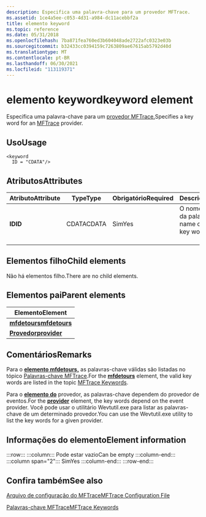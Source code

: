 ```yaml
---
description: Especifica uma palavra-chave para um provedor MFTrace.
ms.assetid: 1ce4a5ee-c053-4d31-a984-dc11acebbf2a
title: elemento keyword
ms.topic: reference
ms.date: 05/31/2018
ms.openlocfilehash: 7ba871fea760ed3b604048ade2722afc0323e03b
ms.sourcegitcommit: b32433cc0394159c7263809ae67615ab5792d40d
ms.translationtype: MT
ms.contentlocale: pt-BR
ms.lasthandoff: 06/30/2021
ms.locfileid: "113119371"
---
```

# <a name="keyword-element"></a><span data-ttu-id="8656e-103">elemento keyword</span><span class="sxs-lookup"><span data-stu-id="8656e-103">keyword element</span></span>

<span data-ttu-id="8656e-104">Especifica uma palavra-chave para um [provedor MFTrace.](mftrace.md)</span><span class="sxs-lookup"><span data-stu-id="8656e-104">Specifies a key word for an [MFTrace](mftrace.md) provider.</span></span>

## <a name="usage"></a><span data-ttu-id="8656e-105">Uso</span><span class="sxs-lookup"><span data-stu-id="8656e-105">Usage</span></span>

``` syntax
<keyword
  ID = "CDATA"/>
```

## <a name="attributes"></a><span data-ttu-id="8656e-106">Atributos</span><span class="sxs-lookup"><span data-stu-id="8656e-106">Attributes</span></span>



| <span data-ttu-id="8656e-107">Atributo</span><span class="sxs-lookup"><span data-stu-id="8656e-107">Attribute</span></span>         | <span data-ttu-id="8656e-108">Type</span><span class="sxs-lookup"><span data-stu-id="8656e-108">Type</span></span>             | <span data-ttu-id="8656e-109">Obrigatório</span><span class="sxs-lookup"><span data-stu-id="8656e-109">Required</span></span>       | <span data-ttu-id="8656e-110">Descrição</span><span class="sxs-lookup"><span data-stu-id="8656e-110">Description</span></span>                                             |
|-------------------|------------------|----------------|---------------------------------------------------------|
| <span data-ttu-id="8656e-111">**ID**</span><span class="sxs-lookup"><span data-stu-id="8656e-111">**ID**</span></span><br/> | <span data-ttu-id="8656e-112">CDATA</span><span class="sxs-lookup"><span data-stu-id="8656e-112">CDATA</span></span><br/> | <span data-ttu-id="8656e-113">Sim</span><span class="sxs-lookup"><span data-stu-id="8656e-113">Yes</span></span><br/> | <span data-ttu-id="8656e-114">O nome ou a máscara da palavra-chave</span><span class="sxs-lookup"><span data-stu-id="8656e-114">The name or mask of the key word</span></span><br/> <br/> |



## <a name="child-elements"></a><span data-ttu-id="8656e-115">Elementos filho</span><span class="sxs-lookup"><span data-stu-id="8656e-115">Child elements</span></span>

<span data-ttu-id="8656e-116">Não há elementos filho.</span><span class="sxs-lookup"><span data-stu-id="8656e-116">There are no child elements.</span></span>

## <a name="parent-elements"></a><span data-ttu-id="8656e-117">Elementos pai</span><span class="sxs-lookup"><span data-stu-id="8656e-117">Parent elements</span></span>

| <span data-ttu-id="8656e-118">Elemento</span><span class="sxs-lookup"><span data-stu-id="8656e-118">Element</span></span>                                   |
|-------------------------------------------|
| [<span data-ttu-id="8656e-119">**mfdetours**</span><span class="sxs-lookup"><span data-stu-id="8656e-119">**mfdetours**</span></span>](mfdetours.md)<br/> |
| [<span data-ttu-id="8656e-120">**Provedor**</span><span class="sxs-lookup"><span data-stu-id="8656e-120">**provider**</span></span>](provider.md)<br/>   |



## <a name="remarks"></a><span data-ttu-id="8656e-121">Comentários</span><span class="sxs-lookup"><span data-stu-id="8656e-121">Remarks</span></span>

<span data-ttu-id="8656e-122">Para o [**elemento mfdetours,**](mfdetours.md) as palavras-chave válidas são listadas no tópico [Palavras-chave MFTrace](mftrace-keywords.md).</span><span class="sxs-lookup"><span data-stu-id="8656e-122">For the [**mfdetours**](mfdetours.md) element, the valid key words are listed in the topic [MFTrace Keywords](mftrace-keywords.md).</span></span>

<span data-ttu-id="8656e-123">Para o [**elemento do**](provider.md) provedor, as palavras-chave dependem do provedor de eventos.</span><span class="sxs-lookup"><span data-stu-id="8656e-123">For the [**provider**](provider.md) element, the key words depend on the event provider.</span></span> <span data-ttu-id="8656e-124">Você pode usar o utilitário Wevtutil.exe para listar as palavras-chave de um determinado provedor.</span><span class="sxs-lookup"><span data-stu-id="8656e-124">You can use the Wevtutil.exe utility to list the key words for a given provider.</span></span>

## <a name="element-information"></a><span data-ttu-id="8656e-125">Informações do elemento</span><span class="sxs-lookup"><span data-stu-id="8656e-125">Element information</span></span>

:::row:::
    :::column:::
        <span data-ttu-id="8656e-126">Pode estar vazio</span><span class="sxs-lookup"><span data-stu-id="8656e-126">Can be empty</span></span>
    :::column-end:::
    :::column span="2":::
        <span data-ttu-id="8656e-127">Sim</span><span class="sxs-lookup"><span data-stu-id="8656e-127">Yes</span></span>
    :::column-end:::
:::row-end:::

## <a name="see-also"></a><span data-ttu-id="8656e-128">Confira também</span><span class="sxs-lookup"><span data-stu-id="8656e-128">See also</span></span>

<dl> <dt>

[<span data-ttu-id="8656e-129">Arquivo de configuração do MFTrace</span><span class="sxs-lookup"><span data-stu-id="8656e-129">MFTrace Configuration File</span></span>](mftrace-configuration-file.md)
</dt> <dt>

[<span data-ttu-id="8656e-130">Palavras-chave MFTrace</span><span class="sxs-lookup"><span data-stu-id="8656e-130">MFTrace Keywords</span></span>](mftrace-keywords.md)
</dt> </dl>

 

 




